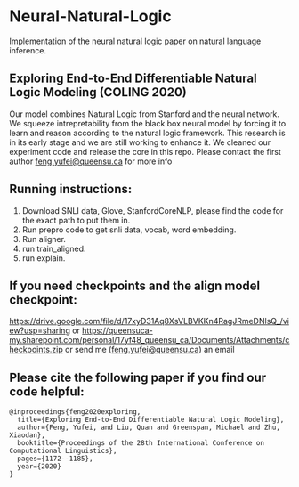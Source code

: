# Neural-Natural-Logic
Implementation of the neural natural logic paper on natural language inference.

## Exploring End-to-End Differentiable Natural Logic Modeling (COLING 2020)

Our model combines Natural Logic from Stanford and the neural network. We squeeze intrepretability from the black box neural model by forcing it to learn and reason according to the natural logic framework. 
This research is in its early stage and we are still working to enhance it. We cleaned our experiment code and release the core in this repo. 
Please contact the first author feng.yufei@queensu.ca for more info




## Running instructions:
1. Download SNLI data, Glove, StanfordCoreNLP, please find the code for the exact path to put them in.
2. Run prepro code to get snli data, vocab, word embedding.
3. Run aligner.
4. run train_aligned.
5. run explain.

## If you need checkpoints and the align model checkpoint:
https://drive.google.com/file/d/17xyD31Aq8XsVLBVKKn4RagJRmeDNlsQ_/view?usp=sharing
or
https://queensuca-my.sharepoint.com/personal/17yf48_queensu_ca/Documents/Attachments/checkpoints.zip
or
send me (feng.yufei@queensu.ca) an email
## Please cite the following paper if you find our code helpful:
```
@inproceedings{feng2020exploring,
  title={Exploring End-to-End Differentiable Natural Logic Modeling},
  author={Feng, Yufei, and Liu, Quan and Greenspan, Michael and Zhu, Xiaodan},
  booktitle={Proceedings of the 28th International Conference on Computational Linguistics},
  pages={1172--1185},
  year={2020}
}
```
